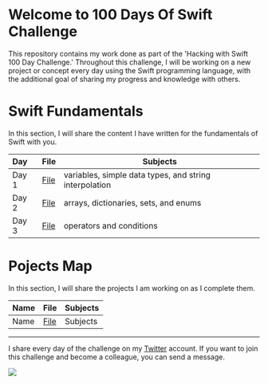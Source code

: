 <!--
# Current Challenge 1/100 - 29.09.2023
-->
# Welcome to 100 Days Of Swift Challenge

This repository contains my work done as part of the 'Hacking with Swift 100 Day Challenge.' Throughout this challenge, I will be working on a new project or concept every day using the Swift programming language, with the additional goal of sharing my progress and knowledge with others.

# Swift Fundamentals
In this section, I will share the content I have written for the fundamentals of Swift with you.
 
| Day   | File                               | Subjects                                              |
|:------|------------------------------------|-------------------------------------------------------|
| Day 1 | [File](https://tls.tc/VD7NR)       | variables, simple data types, and string interpolation|
| Day 2 | [File](https://tls.tc/BERni)       | arrays, dictionaries, sets, and enums                 |
| Day 3 | [File](https://tls.tc/RbjNc)       | operators and conditions                              |

# Pojects Map
In this section, I will share the projects I am working on as I complete them.

| Name   | File                                | Subjects                                 |
|:-------|-------------------------------------|------------------------------------------|
| Name   | [File](https://github.com/kaymal)   | Subjects                                 | 




---

I share every day of the challenge on my [Twitter](https://twitter.com/tunahanbekdass) account. If you want to join this challenge and become a colleague, you can send a message.

<img src="https://c.tenor.com/sWEUdV5LQdkAAAAC/yes-apple.gif">
